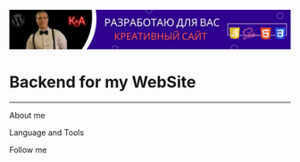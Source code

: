 [![Header](<https://github.com/ConstPavlov/blog-backend/blob/master/assets/img-creo(1600%C2%A0%C3%97%20225%C2%A0%D0%BF%D0%B8%D0%BA%D1%81.).png>)](https://www.instagram.com/pavlov.konstanit/?igsh=MW1jdDNqOHhrMWZvcQ%3D%3D)

# Backend for my WebSite

---

About me

Language and Tools

Follow me
